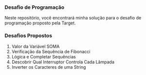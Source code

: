 ### Desafio de Programação

Neste repositório, você encontrará minha solução para o desafio de programação proposto pela Target.

### Desafios Propostos

1. Valor da Variável SOMA
2. Verificação da Sequência de Fibonacci
3. Lógica e Completar Sequências
4. Descobrir Qual Interruptor Controla Cada Lâmpada
5. Inverter os Caracteres de uma String
